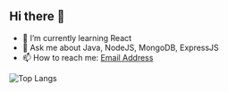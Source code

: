 ## Hi there 👋


- 🌱 I’m currently learning React
- 💬 Ask me about Java, NodeJS, MongoDB, ExpressJS
- 📫 How to reach me: <a href="mailto:inspiredrishabh@gmail.com">Email Address</a>

![Top Langs](https://github-readme-stats.vercel.app/api/top-langs/?username=inspiredrishabh&hide_progress=true&theme=dark)
